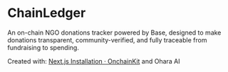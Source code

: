 # ChainLedger

An on-chain NGO donations tracker powered by Base, designed to make donations transparent, community-verified, and fully traceable from fundraising to spending.

Created with: [Next.js Installation · OnchainKit](https://docs.base.org/onchainkit/installation/nextjs) and Ohara AI
